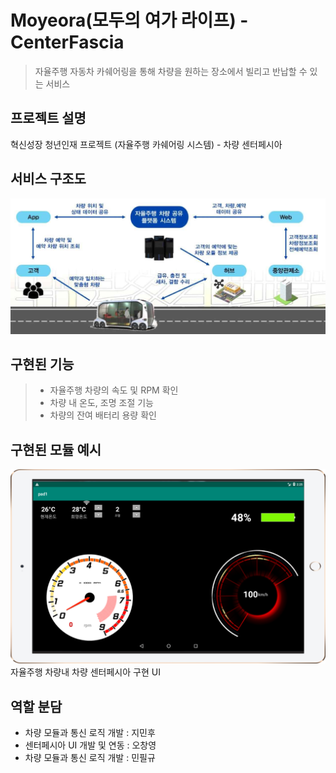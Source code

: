 # Moyeora(모두의 여가 라이프) - CenterFascia
> 자율주행 자동차 카쉐어링을 통해 차량을 원하는 장소에서 빌리고 반납할 수 있는 서비스

## 프로젝트 설명
혁신성장 청년인재 프로젝트 (자율주행 카쉐어링 시스템) - 차량 센터페시아

## 서비스 구조도
![architecture](./image/architecture.jpg)

## 구현된 기능
> - 자율주행 차량의 속도 및 RPM 확인
> - 차량 내 온도, 조명 조절 기능
> - 차량의 잔여 배터리 용량 확인

## 구현된 모듈 예시
![CenterFascia](./image/CenterFascia.png)
자율주행 차량내 차량 센터페시아 구현 UI

## 역할 분담
* 차량 모듈과 통신 로직 개발 : 지민후
* 센터페시아 UI 개발 및 연동 : 오창영
* 차량 모듈과 통신 로직 개발 : 민필규






